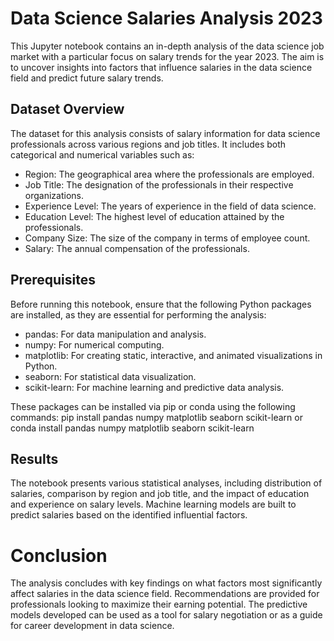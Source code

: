 # Data Science Salaries Analysis 2023

This Jupyter notebook contains an in-depth analysis of the data science job market with a particular focus on salary trends for the year 2023. The aim is to uncover insights into factors that influence salaries in the data science field and predict future salary trends.

## Dataset Overview

The dataset for this analysis consists of salary information for data science professionals across various regions and job titles. It includes both categorical and numerical variables such as:

* Region: The geographical area where the professionals are employed.
* Job Title: The designation of the professionals in their respective organizations.
* Experience Level: The years of experience in the field of data science.
* Education Level: The highest level of education attained by the professionals.
* Company Size: The size of the company in terms of employee count.
* Salary: The annual compensation of the professionals.

## Prerequisites
Before running this notebook, ensure that the following Python packages are installed, as they are essential for performing the analysis:

* pandas: For data manipulation and analysis.
* numpy: For numerical computing.
* matplotlib: For creating static, interactive, and animated visualizations in Python.
* seaborn: For statistical data visualization.
* scikit-learn: For machine learning and predictive data analysis.

These packages can be installed via pip or conda using the following commands:
pip install pandas numpy matplotlib seaborn scikit-learn
or
conda install pandas numpy matplotlib seaborn scikit-learn

## Results 
The notebook presents various statistical analyses, including distribution of salaries, comparison by region and job title, and the impact of education and experience on salary levels. Machine learning models are built to predict salaries based on the identified influential factors.

# Conclusion
The analysis concludes with key findings on what factors most significantly affect salaries in the data science field. Recommendations are provided for professionals looking to maximize their earning potential. The predictive models developed can be used as a tool for salary negotiation or as a guide for career development in data science.
